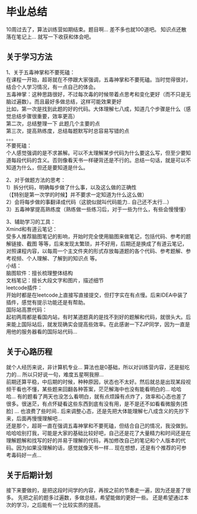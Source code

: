 毕业总结
============
10周过去了，算法训练营如期结束。题目啊... 差不多也就100道吧。
知识点还散落在笔记上... 就写一下收获和体会吧。

关于学习方法
------------
1、关于五毒神掌和不要死磕：<br>
在课程一开始，超哥就在不停跟大家强调，五毒神掌和不要死磕。当时觉得很对，结合个人学习情况，有一点自己的体会。<br>
五毒神掌：这种思路很好，不过每次毒的时候带着点思考和变化更好（而不只是无脑过遍数）。而且最好多做总结，这样可能效果更好<br>
比如，第一次是找到此题的好的代码。大体理解七八成，知道几个步骤是什么（感觉总结步骤很重要，效率更高）<br>
      第二次，总结整理一下 此题几个主要的点<br>
      第三次，提高熟练度，总结每题默写时总容易写错的点<br>
     。。。<br>
不要死磕：<br>
个人感觉强调的是不求甚解。可以不太理解某步代码为什么要这么写，但至少要知道每段代码的含义。否则像看天书一样硬背还是不行的。总结一句话，就是可以不知道为什么，但还是要知道是什么。<br>

2、对于做题方法的思考：<br>
1）拆分代码，明确每步做了什么事，以及这么做的正确性<br>
（【特别是第一次学的时候】并不要求一定知道为什么这么做）<br>
2）会将每步做的事翻译成代码（这貌似就叫代码能力.. 自己还不太行...）<br>
3）五毒神掌提高熟练度（熟练做一些练习后，对于一些为什么，有些会慢慢懂）<br>

3、辅助学习的工具：<br>
Xmind和有道云笔记：<br>
受多人推荐脑图笔记的影响，开始时完全使用脑图来做笔记，包括代码、参考的题解链接、截图 等等，后来发现太繁琐，并不好用，后期还是换成了有道云笔记，对照课程内容，以每周一个主文件夹的形式存放每道题的各个代码、参考题解、参考视频、个人理解、了解到的知识点 等。<br>
小结：<br>
      脑图软件：擅长梳理整体结构<br>
      文档笔记：擅长大段文字和图片，描述细节<br>
leetcode插件：<br>
开始时都是在leetcode上直接写直接提交，但打字实在有点慢。后来IDEA中装了插件，感觉有提示功能还是有帮助。<br>
国际站高票代码：<br>
起初两周都是看国内站，有时某道题真的是找不到好的题解和代码，就很头大。后来能上国际站后，就发现确实会提高些效率。在此感谢一下ZJP同学，因为一直是用他的服务器看的国际站代码...<br>


关于心路历程
------------
就个人经历来说，非计算机专业... 算法也是0基础，所以对训练营内容，还是挺吃力的... 所以只好说一句，难度五星啊我擦...<br>
前期还算平稳，中后期的时候，种种原因，状态也不太好。然后就总是出现某段视频干看也不懂，某些题来回翻各种答案，茫茫解海中也没有能看明白的... 哈哈哈... 有的题看了两天也没怎么看明白，就有点烦躁有点炸了，效率和心态也差了很多。很迷茫，有点怀疑看这些东西到底有没有用，是不是还不如看看微服务[捂脸] ... 也浪费了些时间.. 后来调整心态，还是先把大体能理解七八成含义的先抄下来，后面再慢慢理解吧...<br>
还是那个，超哥一直在强调五毒神掌和不要死磕，但结合自己的情况，我没做到。哈哈哈别打我，可能是大家的基础比较好吧，自己还是花了大量精力和时间还是在理解题解和找写的好的并易于理解的代码，再加修改自己的笔记和个人版本的代码。因为如果没理解的话，感觉就像天书一样... 现在想想，还是有个推荐的可参考毒码好一点...<br>

关于后期计划
------------
接下来要做的，是把这段时间学的内容，再按之前的节奏走一遍，因为还是差了很多。
先把之前的题多过遍数，多做总结，希望能做的更好一些。
还是希望通过本次的学习，之后能有一个比较实质的提高。
